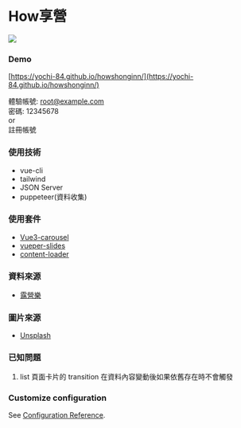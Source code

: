 # How享營
![](https://i.imgur.com/R0nwMxJ.png)

### Demo
[https://yochi-84.github.io/howshonginn/](https://yochi-84.github.io/howshonginn/)<br>

體驗帳號: root@example.com<br>
密碼: 12345678<br>
or<br>
註冊帳號
### 使用技術
* vue-cli
* tailwind
* JSON Server
* puppeteer(資料收集)

### 使用套件
* [Vue3-carousel](https://ismail9k.github.io/vue3-carousel/)
* [vueper-slides](https://antoniandre.github.io/vueper-slides/)
* [content-loader](https://github.com/egoist/vue-content-loader?ref=madewithvuejs.com)

### 資料來源
* [露營樂](https://www.easycamp.com.tw/)

### 圖片來源
* [Unsplash](https://unsplash.com/)

### 已知問題
1. list 頁面卡片的 transition 在資料內容變動後如果依舊存在時不會觸發

### Customize configuration
See [Configuration Reference](https://cli.vuejs.org/config/).
